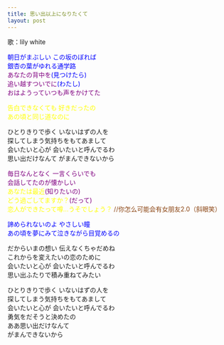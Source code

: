 ```yaml
---
title: 思い出以上になりたくて
layout: post
---
```

歌：lily white

<p><font color="blue">朝日がまぶしい この坂のぼれば<br />
銀杏の葉がゆれる通学路</font><br />
<font color="purple">あなたの背中を</font><font color="blue">(見つけたら)</font><br />
<font color="purple">追い越すついでに</font><font color="blue">(わたし)</font><br />
<font color="purple">おはようっていつも声をかけてた</font></p>

<p><font color="yellow">告白できなくても 好きだったの<br />
あの頃と同じ道なのに</font></p>

<p>ひとりきりで歩く いないはずの人を<br />
探してしまう気持ちをもてあまして<br />
会いたいと心が 会いたいと呼んでるわ<br />
思い出だけなんて がまんできないから</p>

<p><font color="purple">毎日なんとなく 一言くらいでも<br />
会話してたのが懐かしい</font><br />
<font color="yellow">あなたは最近</font><font color="purple">(知りたいの)</font><br />
<font color="yellow">どう過ごしてますか？</font><font color="purple">(だって)</font><br />
<font color="yellow">恋人ができたって噂…うそでしょう？</font> <font color="saddlebrown">//你怎么可能会有女朋友2.0（斜眼笑）</font></p>

<p><font color="blue">諦められないのよ やさしい瞳<br />
あの頃を夢にみて泣きながら目覚めるの</font></p>

<p>だからいまの想い 伝えなくちゃだめね<br />
これからを変えたいの恋のために<br />
会いたいと心が 会いたいと呼んでるわ<br />
思い出ふたりで積み重ねてみたい</p>

<p>ひとりきりで歩く いないはずの人を<br />
探してしまう気持ちをもてあまして<br />
会いたいと心が 会いたいと呼んでるわ<br />
勇気をだそうと決めたの<br />
ああ思い出だけなんて<br />
がまんできないから</p>